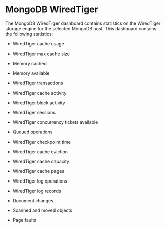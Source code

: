 # MongoDB WiredTiger

The MongoDB WiredTiger dashboard contains statistics on the WiredTiger
storage engine for the selected MongoDB host. This dashboard contains the
following statistics:


* WiredTiger cache usage


* WiredTiger max cache size


* Memory cached


* Memory available


* WiredTiger transactions


* WiredTiger cache activity


* WiredTiger block activity


* WiredTiger sessions


* WiredTiger concurrency tickets available


* Queued operations


* WiredTiger checkpoint time


* WiredTiger cache eviction


* WiredTiger cache capacity


* WiredTiger cache pages


* WiredTiger log operations


* WiredTiger log records


* Document changes


* Scanned and moved objects


* Page faults
